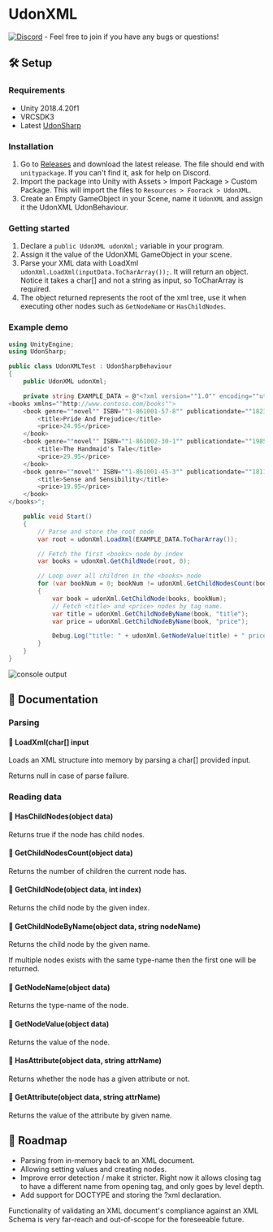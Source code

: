 # UdonXML

[![Discord](https://img.shields.io/badge/Discord-Discord%20Support-blueviolet?logo=discord)](https://discord.gg/7xJdWNk) - Feel free to join if you have any bugs or questions!

## 🛠️ Setup

### Requirements

* Unity 2018.4.20f1
* VRCSDK3
* Latest [UdonSharp](https://github.com/Merlin-san/UdonSharp/blob/master/README.md)

### Installation

1. Go to [Releases](https://github.com/Foorack/UdonXML/releases) and download the latest release. The file should end with `unitypackage`. If you can't find it, ask for help on Discord.
2. Import the package into Unity with Assets > Import Package > Custom Package. This will import the files to `Resources > Foorack > UdonXML`.
3. Create an Empty GameObject in your Scene, name it `UdonXML` and assign it the UdonXML UdonBehaviour.

### Getting started

1. Declare a `public UdonXML udonXml;` variable in your program.
2. Assign it the value of the UdonXML GameObject in your scene.
3. Parse your XML data with LoadXml `udonXml.LoadXml(inputData.ToCharArray());`. It will return an object. Notice it takes a char[] and not a string as input, so ToCharArray is required.
4. The object returned represents the root of the xml tree, use it when executing other nodes such as `GetNodeName` or `HasChildNodes`.

### Example demo

```csharp
using UnityEngine;
using UdonSharp;

public class UdonXMLTest : UdonSharpBehaviour
{
    public UdonXML udonXml;

    private string EXAMPLE_DATA = @"<?xml version=""1.0"" encoding=""utf-8""?>  
<books xmlns=""http://www.contoso.com/books"">  
    <book genre=""novel"" ISBN=""1-861001-57-8"" publicationdate=""1823-01-28"">  
        <title>Pride And Prejudice</title>  
        <price>24.95</price>  
    </book>
    <book genre=""novel"" ISBN=""1-861002-30-1"" publicationdate=""1985-01-01"">  
        <title>The Handmaid's Tale</title>  
        <price>29.95</price>  
    </book>  
    <book genre=""novel"" ISBN=""1-861001-45-3"" publicationdate=""1811-01-01"">  
        <title>Sense and Sensibility</title>  
        <price>19.95</price>  
    </book>  
</books>";

    public void Start()
    {
		// Parse and store the root node
        var root = udonXml.LoadXml(EXAMPLE_DATA.ToCharArray());

		// Fetch the first <books> node by index
        var books = udonXml.GetChildNode(root, 0);

		// Loop over all children in the <books> node
        for (var bookNum = 0; bookNum != udonXml.GetChildNodesCount(books); bookNum++)
        {
            var book = udonXml.GetChildNode(books, bookNum);
			// Fetch <title> and <price> nodes by tag name.
            var title = udonXml.GetChildNodeByName(book, "title");
            var price = udonXml.GetChildNodeByName(book, "price");

            Debug.Log("title: " + udonXml.GetNodeValue(title) + " price: " + udonXml.GetNodeValue(price));
        }
    }
}
```

![console output](https://i.imgur.com/g0e3ooO.png)

## 📄 Documentation

### Parsing


#### 🔵 LoadXml(char[] input
Loads an XML structure into memory by parsing a char[] provided input.

Returns null in case of parse failure.


### Reading data

#### 🔵 HasChildNodes(object data)
Returns true if the node has child nodes.

#### 🔵 GetChildNodesCount(object data)
Returns the number of children the current node has.

#### 🔵 GetChildNode(object data, int index)
Returns the child node by the given index.

#### 🔵 GetChildNodeByName(object data, string nodeName)
Returns the child node by the given name.

If multiple nodes exists with the same type-name then the first one will be returned.

#### 🔵 GetNodeName(object data)
Returns the type-name of the node.

#### 🔵 GetNodeValue(object data)
Returns the value of the node.

#### 🔵 HasAttribute(object data, string attrName)
Returns whether the node has a given attribute or not.

#### 🔵 GetAttribute(object data, string attrName)
Returns the value of the attribute by given name.


## 🚛 Roadmap

* Parsing from in-memory back to an XML document.
* Allowing setting values and creating nodes.
* Improve error detection / make it stricter. Right now it allows closing tag to have a different name from opening tag, and only goes by level depth.
* Add support for DOCTYPE and storing the ?xml declaration.

Functionality of validating an XML document's compliance against an XML Schema is very far-reach and out-of-scope for the foreseeable future.